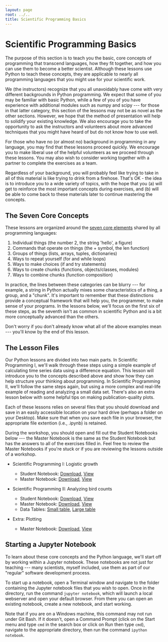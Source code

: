 ```yaml
---
layout: page
root: ../..
title: Scientific Programming Basics
---
```


Scientific Programming Basics
=============================

The purpose of this section is to teach you the basic, core concepts of programming that transcend languages, how they fit together, and how you can use them to become a better scientist. Although these lessons use Python to teach these concepts, they are applicable to nearly all programming languages that you might use for your scientific work.

We (the instructors) recognize that you all unavoidably have come with very different backgrounds in Python programming. We expect that some of you may be familiar with basic Python, while a few of you of you have experience with additional modules such as numpy and scipy --- for those in that latter category, this section of the lessons may not be as novel as the other sections. However, we hope that the method of presentation will help to solidify your existing knowledge. We also encourage you to take the opportunity to ask the instructors and volunteers about more advanced techniques that you might have heard of but do not know how to use well.

For those who have no (or almost no) background in programming in any language, you may find that these lessons proceed quickly. We encourage you to make liberal use of the helpful volunteers as we proceed through these lessons. You may also wish to consider working together with a partner to complete the exercises as a team.

Regardless of your background, you will probably feel like trying to take in all of this material is like trying to drink from a firehose. That's OK - the idea is to introduce you to a wide variety of topics, with the hope that you (a) will get to reinforce the most important concepts during exercises, and (b) will be able to come back to these materials later to continue mastering the concepts.

The Seven Core Concepts
-----------------------

These lessons are organized around the [seven core elements](http://software-carpentry.org/2012/08/applying-pedagogical-principles-in-this-course.html) shared by all programming languages:

1.	Individual things (the number 2, the string 'hello', a figure)
2.	Commands that operate on things (the + symbol, the len function)
3.	Groups of things (lists, arrays, tuples, dictionaries)
4.	Ways to repeat yourself (for and while loops)
5.	Ways to make choices (if and try statements)
6.	Ways to create chunks (functions, objects/classes, modules)
7.	Ways to combine chunks (function composition)

In practice, the lines between these categories can be blurry --- for example, a string in Python actually mixes some characteristics of a thing, a group, and a "chunk". It's important to remember that these distinctions provide a conceptual framework that will help you, the programmer, to make sense of your programs. In the lessons below, we'll focus on the first six of these steps, as the seventh isn't as common in scientific Python and is a bit more conceptually advanced than the others.

Don't worry if you don't already know what all of the above examples mean --- 
you'll know by the end of this lesson.

The Lesson Files
----------------

Our Python lessons are divided into two main parts. In Scientific Programming I, we'll walk through these steps using a simple example of calculating time series data using a difference equation. This lesson will introduce you to the concepts described above and show how they can help structure your thinking about programming. In Scientific Programming II, we'll follow the same steps again, but using a more complex and real-life example of reading and analyzing a small data set. There's also an extra lesson below with some helpful tips on making publication-quality plots.

Each of these lessons relies on several files that you should download and save in an easily accessible location on your hard drive (perhaps a folder on your Desktop). Make sure that when you save each file in your browser, the appropriate file extention (i.e., .ipynb) is retained.

During the workshop, you should open and fill out the Student Notebooks below --- the Master Notebook is the same as the Student Notebook but has the answers to all of the exercises filled in. Feel free to review the Master Notebooks if you're stuck or if you are reviewing the lessons outside of a workshop.

*   Scientific Programming I: Logistic growth
    - Student Notebook: [Download](python1-student.ipynb), [View](http://nbviewer.ipython.org/url/datasci.kitzes.com/lessons/python/python1-student.ipynb)
    - Master Notebook: [Download](python1-master.ipynb), [View](http://nbviewer.ipython.org/url/datasci.kitzes.com/lessons/python/python1-master.ipynb)

*   Scientific Programming II: Analyzing bird counts
    - Student Notebook: [Download](python2-student.ipynb), [View](http://nbviewer.ipython.org/url/datasci.kitzes.com/lessons/python/python2-student.ipynb)
    - Master Notebook: [Download](python2-master.ipynb), [View](http://nbviewer.ipython.org/url/datasci.kitzes.com/lessons/python/python2-master.ipynb)
    - Data Tables: [Small table](birds_sm.csv), [Large table](birds_lg.csv)

*   Extra: Plotting
    - Master Notebook: [Download](matplotlib-master.ipynb), [View](http://nbviewer.ipython.org/url/datasci.kitzes.com/lessons/python/matplotlib-master.ipynb)

Starting a Jupyter Notebook
---------------------------

To learn about these core concepts and the Python language, we'll start off by working within a Jupyter notebook. These notebooks are not just for teaching --- many scientists, myself included, use them as part of our "regular" software development process.

To start up a notebook, open a Terminal window and navigate to the folder containing the Jupyter notebook files that you wish to open. Once in the directory, run the command `jupyter notebook`, which will launch a 
local webserver and open your default browser. From there you can open an 
existing notebook, create a new notebook, and start working.

Note that if you are on a Windows machine, this command may not run under Git Bash. If it doesn't, open a Command Prompt (click on the Start menu and type `cmd` in the search box or click on Run then type `cmd`), navigate to the appropriate directory, then run the command `ipython notebook`.
